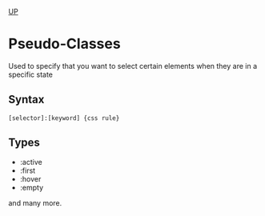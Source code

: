 [UP](./index.md)

# Pseudo-Classes
Used to specify that you want to select certain elements when they are in a specific state

## Syntax

	[selector]:[keyword] {css rule}

## Types
- :active
- :first
- :hover
- :empty

and many more.